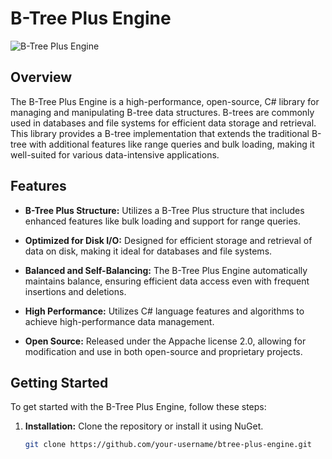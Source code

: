 # B-Tree Plus Engine

![B-Tree Plus Engine](btree.png)

## Overview

The B-Tree Plus Engine is a high-performance, open-source, C# library for managing and manipulating B-tree data structures. B-trees are commonly used in databases and file systems for efficient data storage and retrieval. This library provides a B-tree implementation that extends the traditional B-tree with additional features like range queries and bulk loading, making it well-suited for various data-intensive applications.

## Features

- **B-Tree Plus Structure:** Utilizes a B-Tree Plus structure that includes enhanced features like bulk loading and support for range queries.

- **Optimized for Disk I/O:** Designed for efficient storage and retrieval of data on disk, making it ideal for databases and file systems.

- **Balanced and Self-Balancing:** The B-Tree Plus Engine automatically maintains balance, ensuring efficient data access even with frequent insertions and deletions.

- **High Performance:** Utilizes C# language features and algorithms to achieve high-performance data management.

- **Open Source:** Released under the Appache license 2.0, allowing for modification and use in both open-source and proprietary projects.

## Getting Started

To get started with the B-Tree Plus Engine, follow these steps:

1. **Installation:** Clone the repository or install it using NuGet.

   ```bash
   git clone https://github.com/your-username/btree-plus-engine.git

